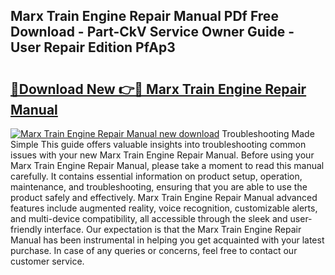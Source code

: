 ## Marx Train Engine Repair Manual PDf Free Download - Part-CkV Service Owner Guide - User Repair Edition PfAp3

# <h2><a href="http://bc82970.oget.top/?id=Marx+Train+Engine+Repair+Manual">🔗Download New 👉🔴 Marx Train Engine Repair Manual</a></h2>

[![Marx Train Engine Repair Manual new download](https://i.imgur.com/5g1atiW.png)](http://bc82970.oget.top/?id=Marx+Train+Engine+Repair+Manual)
Troubleshooting Made Simple This guide offers valuable insights into troubleshooting common issues with your new Marx Train Engine Repair Manual. Before using your Marx Train Engine Repair Manual, please take a moment to read this manual carefully. It contains essential information on product setup, operation, maintenance, and troubleshooting, ensuring that you are able to use the product safely and effectively. Marx Train Engine Repair Manual advanced features include augmented reality, voice recognition, customizable alerts, and multi-device compatibility, all accessible through the sleek and user-friendly interface. Our expectation is that the Marx Train Engine Repair Manual has been instrumental in helping you get acquainted with your latest purchase. In case of any queries or concerns, feel free to contact our customer service.
